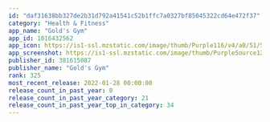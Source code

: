 ```yaml
---
id: "daf31638bb327de2b31d792a41541c52b1ffc7a0327bf85045322cd64e472f37"
category: "Health & Fitness"
app_name: "Gold's Gym"
app_id: 1016432562
app_icon: https://is1-ssl.mzstatic.com/image/thumb/Purple116/v4/a0/51/57/a05157ba-2f1d-432d-28b4-4b0cd3dba5b6/AppIcon-0-0-1x_U007emarketing-0-0-0-7-0-0-sRGB-0-0-0-GLES2_U002c0-512MB-85-220-0-0.png/1024x1024bb.png
app_screenshot: https://is1-ssl.mzstatic.com/image/thumb/PurpleSource126/v4/d3/54/4f/d3544f03-57bd-9448-c994-cfd718ba87e3/52f64edf-573d-49e7-8849-7c8484017ac9_home_1_65.png/1242x2688bb.png
publisher_id: 381615087
publisher_name: "Gold's Gym"
rank: 325
most_recent_release: 2022-01-28 00:00:00
release_count_in_past_year: 0
release_count_in_past_year_category: 21
release_count_in_past_year_top_in_category: 34
---
```

